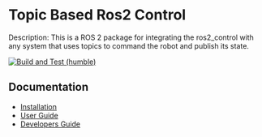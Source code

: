 # Topic Based Ros2 Control

Description: This is a ROS 2 package for integrating the ros2_control with any system that uses topics to command the robot and publish its state.

[![Build and Test (humble)](https://github.com/PickNikRobotics/topic_based_ros2_control/actions/workflows/build_and_test.yaml/badge.svg)](https://github.com/PickNikRobotics/topic_based_ros2_control/actions/workflows/build_and_test.yaml)

## Documentation

- [Installation](doc/installation.md)
- [User Guide](doc/user.md)
- [Developers Guide](doc/developer.md)
